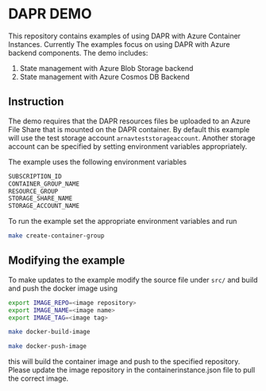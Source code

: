 # DAPR DEMO

This repository contains examples of using DAPR with Azure Container Instances. Currently The examples focus on using DAPR with Azure backend components.
The demo includes:
1. State management with Azure Blob Storage backend
2. State management with Azure Cosmos DB Backend

## Instruction
The demo requires that the DAPR resources files be uploaded to an Azure File Share that is mounted on the DAPR container. By default this example will use the test storage account `arnavteststorageaccount`.
Another storage account can be specified by setting environment variables appropriately.

The example uses the following environment variables
```bash
SUBSCRIPTION_ID
CONTAINER_GROUP_NAME
RESOURCE_GROUP
STORAGE_SHARE_NAME
STORAGE_ACCOUNT_NAME
```

To run the example set the appropriate environment variables and run 
```bash
make create-container-group
```


## Modifying the example
To make updates to the example modify the source file under `src/` and build and push the docker image using 
```bash
export IMAGE_REPO=<image repository>
export IMAGE_NAME=<image name>
export IMAGE_TAG=<image tag>

make docker-build-image

make docker-push-image
```

this will build the container image and push to the specified repository. Please update the image repository in the containerinstance.json file to pull the correct image.
